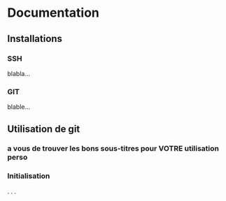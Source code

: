 # Documentation

## Installations

### SSH

blabla...

### GIT

blable...

## Utilisation de git

### a vous de trouver les bons sous-titres pour VOTRE utilisation perso

### Initialisation

.
.
.